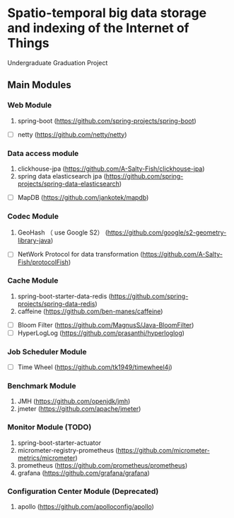 # Spatio-temporal big data storage and indexing of the Internet of Things
Undergraduate Graduation Project

## Main Modules

### Web Module
1. spring-boot (https://github.com/spring-projects/spring-boot)
- [ ] netty (https://github.com/netty/netty)

### Data access module
1. clickhouse-jpa (https://github.com/A-Salty-Fish/clickhouse-jpa)
2. spring data elasticsearch jpa (https://github.com/spring-projects/spring-data-elasticsearch)
- [ ] MapDB (https://github.com/jankotek/mapdb)

### Codec Module
1. GeoHash （ use Google S2） (https://github.com/google/s2-geometry-library-java)
- [ ] NetWork Protocol for data transformation (https://github.com/A-Salty-Fish/protocolFish)

### Cache Module
1. spring-boot-starter-data-redis (https://github.com/spring-projects/spring-data-redis)
2. caffeine (https://github.com/ben-manes/caffeine)
- [ ] Bloom Filter (https://github.com/MagnusS/Java-BloomFilter)
- [ ] HyperLogLog (https://github.com/prasanthj/hyperloglog)

### Job Scheduler Module
- [ ] Time Wheel (https://github.com/tk1949/timewheel4j)

### Benchmark Module
1. JMH (https://github.com/openjdk/jmh)
2. jmeter (https://github.com/apache/jmeter)

### Monitor Module (TODO)
1. spring-boot-starter-actuator 
2. micrometer-registry-prometheus (https://github.com/micrometer-metrics/micrometer)
3. prometheus (https://github.com/prometheus/prometheus)
4. grafana (https://github.com/grafana/grafana)

### Configuration Center Module (Deprecated)
1. apollo (https://github.com/apolloconfig/apollo)